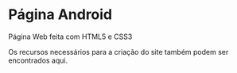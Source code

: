 # Página Android
 Página Web feita com HTML5 e CSS3
 
 Os recursos necessários para a criação do site também podem ser encontrados aqui.
